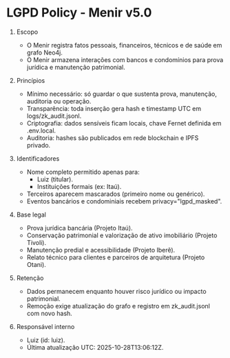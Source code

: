# LGPD Policy - Menir v5.0

1. Escopo
   - O Menir registra fatos pessoais, financeiros, técnicos e de saúde em grafo Neo4j.
   - O Menir armazena interações com bancos e condomínios para prova jurídica e manutenção patrimonial.

2. Princípios
   - Mínimo necessário: só guardar o que sustenta prova, manutenção, auditoria ou operação.
   - Transparência: toda inserção gera hash e timestamp UTC em logs/zk_audit.jsonl.
   - Criptografia: dados sensíveis ficam locais, chave Fernet definida em .env.local.
   - Auditoria: hashes são publicados em rede blockchain e IPFS privado.

3. Identificadores
   - Nome completo permitido apenas para:
     - Luiz (titular).
     - Instituições formais (ex: Itaú).
   - Terceiros aparecem mascarados (primeiro nome ou genérico).
   - Eventos bancários e condominiais recebem privacy="lgpd_masked".

4. Base legal
   - Prova jurídica bancária (Projeto Itaú).
   - Conservação patrimonial e valorização de ativo imobiliário (Projeto Tivoli).
   - Manutenção predial e acessibilidade (Projeto Iberê).
   - Relato técnico para clientes e parceiros de arquitetura (Projeto Otani).

5. Retenção
   - Dados permanecem enquanto houver risco jurídico ou impacto patrimonial.
   - Remoção exige atualização do grafo e registro em zk_audit.jsonl com novo hash.

6. Responsável interno
   - Luiz (id: luiz).
   - Última atualização UTC: 2025-10-28T13:06:12Z.
